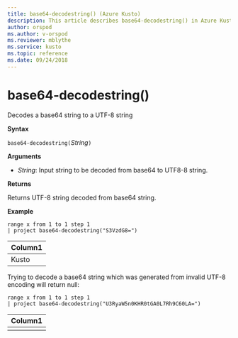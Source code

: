 ```yaml
---
title: base64-decodestring() (Azure Kusto)
description: This article describes base64-decodestring() in Azure Kusto.
author: orspod
ms.author: v-orspod
ms.reviewer: mblythe
ms.service: kusto
ms.topic: reference
ms.date: 09/24/2018
---
```

# base64-decodestring()

Decodes a base64 string to a UTF-8 string

**Syntax**

`base64-decodestring(`*String*`)`

**Arguments**

* *String*: Input string to be decoded from base64 to UTF8-8 string.

**Returns**

Returns UTF-8 string decoded from base64 string.

**Example**

```kusto
range x from 1 to 1 step 1
| project base64-decodestring("S3VzdG8=")
```

|Column1|
|---|
|Kusto|

Trying to decode a base64 string which was generated from invalid UTF-8 encoding will return null:

```kusto
range x from 1 to 1 step 1
| project base64-decodestring("U3RyaW5n0KHR0tGA0L7Rh9C60LA=")
```

|Column1|
|---|
||